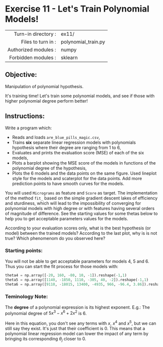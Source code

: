 # Exercise 11 - Let's Train Polynomial Models! 

|                         |                      |
| -----------------------:| -------------------- |
|   Turn-in directory :   |  ex11/               |
|   Files to turn in :    |  polynomial_train.py |
|   Authorized modules :  |  numpy               |
|   Forbidden modules :   |  sklearn             |

## Objective:
Manipulation of polynomial hypothesis.

It's training time!
Let's train some polynomial models, and see if those with higher polynomial degree perform better!

## Instructions:
Write a program which:
- Reads and loads `are_blue_pills_magic.csv`,
- Trains **six** separate linear regression models with polynomials hypothesis where their degree are ranging from 1 to 6,
- Evaluates and prints the evaluation score (MSE) of each of the six models,
- Plots a barplot showing the MSE score of the models in functions of the polynomial degree of the hypothesis,
- Plots the 6 models and the data points on the same figure. Used lineplot style for the models and scaterplot for the data points. Add more prediction points to have smooth curves for the models.

You will used `Micrograms` as feature and `Score` as target. The implementation of the method `fit_` based on the simple gradient descent lakes of efficiency and sturdiness, which will lead to the impossibility of converging for polynomial models with high degree or with features having several orders of magnitude of difference. See the starting values for some thetas below to help you to get acceptable parameters values for the models.


According to your evaluation scores only, what is the best hypothesis (or model) between the trained models? According to the last plot, why is is not true? Which phenomenom do you observed here?

### Starting points:
You will not be able to get acceptable parameters for models 4, 5 and 6. Thus you can start the fit process for those models with:
```python
theta4 = np.array([-20, 160, -80, 10, -1]).reshape(-1,1)
theta5 = np.array([1140, -1850, 1110, -305, 40, -2]).reshape(-1,1)
theta6 = np.array([9110, -18015, 13400, -4935, 966, -96.4, 3.86]).reshape(-1,1)
```

### Teminology Note:  

The **degree** of a polynomial expression is its highest exponent.
E.g.: The polynomial degree of $5x^3 - x^6 + 2 x^2$ is $6$.

Here in this equation, you don't see any terms with $x$, $x^4$ and $x^5$, but we can still say they exist. It's just that their coefficient is $0$. This means that a polynomial linear regression model can lower the impact of any term by bringing its corresponding $\theta_j$ closer to $0$.